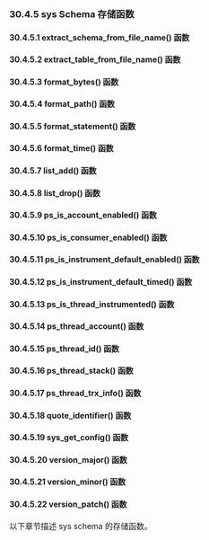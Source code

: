 ### 30.4.5 sys Schema 存储函数

#### 30.4.5.1 extract_schema_from_file_name() 函数  
#### 30.4.5.2 extract_table_from_file_name() 函数  
#### 30.4.5.3 format_bytes() 函数  
#### 30.4.5.4 format_path() 函数  
#### 30.4.5.5 format_statement() 函数  
#### 30.4.5.6 format_time() 函数  
#### 30.4.5.7 list_add() 函数  
#### 30.4.5.8 list_drop() 函数  
#### 30.4.5.9 ps_is_account_enabled() 函数  
#### 30.4.5.10 ps_is_consumer_enabled() 函数  
#### 30.4.5.11 ps_is_instrument_default_enabled() 函数  
#### 30.4.5.12 ps_is_instrument_default_timed() 函数  
#### 30.4.5.13 ps_is_thread_instrumented() 函数  
#### 30.4.5.14 ps_thread_account() 函数  
#### 30.4.5.15 ps_thread_id() 函数  
#### 30.4.5.16 ps_thread_stack() 函数  
#### 30.4.5.17 ps_thread_trx_info() 函数  
#### 30.4.5.18 quote_identifier() 函数  
#### 30.4.5.19 sys_get_config() 函数  
#### 30.4.5.20 version_major() 函数  
#### 30.4.5.21 version_minor() 函数  
#### 30.4.5.22 version_patch() 函数  
以下章节描述 sys schema 的存储函数。